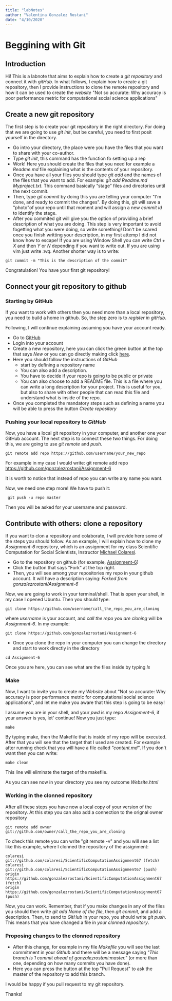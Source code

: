 ```yaml
---
title: "labNotes"
author: "Valentina Gonzalez Rostani"
date: "4/10/2020"
---
```


# Beggining with Git

## Introduction
Hi! This is a labnote that aims to explain how to create a _git repository_ and connect it with _gitHub_. In what follows, I explain how to create a git repository, then I provide instructions to clone the remote repository and how it can be used to create the *website* "Not so accurate: Why accuracy is poor performance metric for computational social science applications" 

## Create a new git repository
The first step is to create your git repository in the right directory. For doing that we are going to use _git init_, but be careful, you need to first posit yourself in the directory. 

* Go intro your directory, the place were you have the files that you want to share with your co-author. 
* Type _git init_, this command has the function fo setting up a rep
* Work! Here you should create the files that you need for example a _Readme.md_ file explaining what is the contents of your repository. 
* Once you have all your files you should type _git add_ and the names of the files that you want to add. For example: _git add Readme.md Myproject.txt_. This command basically “stage” files and directories until the next commit.
* Then, type _git commit_ by doing this you are telling your computer "I'm done, and ready to commit the changes". By doing this, git will save a "photo"of your repo until that moment and will assign a new _commit id_ to identify the stage.
* After you commited git will give you the option of providing a brief description of what you are doing. This step is very important to avoid fogetting what you were doing, so write something! Don't be scared once you finish writting your description, in my first attemp I did not know how to escape! If you are using Window Shell you can write _Ctrl + X_ and then _Y_ or _N_ depending if you want to write out. If you are using vim just write _:wq_. Another shorter way is to write:

```
git commit -m "This is the description of the commit"
```

Congratulation! You have your first git repository!

## Connect your git repository to github

### Starting by GitHub
If you want to work with others then you need more than a local repository, you need to build a home in github. So, the step zero is to *register in gitHub*. 

Following, I will continue explaining assuming you have your account ready.

* Go to [GitHub](https://github.com/)
* Login into your account
* Create a new repository, here you can click the green button at the top that says _New_ or you can go directly making click [here](https://github.com/new). 
* Here you should follow the instructions of _GitHub_
  * start by defining a repository name
  * You can also add a description. 
  * You have to decide if your repo is going to be public or private
  * You can also choose to add a README file. This is a file where you can write a long description for your project. This is useful for you, but also to share with other people that can read this file and understand what is inside of the repo. 
* Once you completed the mandatory steps such as defining a name you will be able to press the button _Create repository_

### Pushing your local repository to _GitHub_
Now, you have a local git repository in your computer, and another one your GitHub account. The next step is to connect these two things. For doing this, we are going to use _git remote_ and _push_.  


```
git remote add repo https://github.com/username/your_new_repo
```
For example in my case I would write: git remote add repo https://github.com/gonzalezrostani/Assignment-6

It is worth to notice that instead of repo you can write any name you want.

Now, we need one step more! We have to push it: 

```
 git push -u repo master
```
Then you will be asked for your username and password. 

## Contribute with others: clone a repository
If you want to clon a repository and colaborate, I will provide here some of the steps you should follow. As an example, I will explain how to clone my _Assignment-6_ repository, which is an assignment for my class Scientific Computation for Social Scientists, Instructor [Michael Colaresi](https://github.com/colaresi). 

* Go to the repository on github (for example, [Assignment-6](https://github.com/gonzalezrostani/Assignment-6))
* Click the button that says "Fork" at the top right.
* Then, you will see among your repositories my repo in your github account. It will have a description saying: _Forked from gonzalezrostani/Assignment-6_

Now, we are going to work in your terminal/shell. That is open your shell, in my case I opened Ubuntu. Then you should type: 

```
git clone https://github.com/username/call_the_repo_you_are_cloning
```
where _username_ is your account, and _call the repo you are cloning_ will be _Assignment-6_. In my example:

```
git clone https://github.com/gonzalezrostani/Assignment-6
```
* Once you clone the repo in your computer you can change the directory and start to work directly in the directory

```
cd Assignment-6
```
Once you are here, you can see what are the files inside by typing _ls_

### Make
Now, I want to invite you to create my _Website_ about "Not so accurate: Why accuracy is poor performance metric for computational social science applications", and let me make you aware that this step is going to be easy!

I assume you are in your shell, and your _pwd_ is my repo _Assignment-6_, if your answer is yes, let' continue! Now you just type: 

```
make
```
By typing make, then the Makefile that is inside of my repo will be executed. After that you will see that the target that I used are created. For example after running check that you will have a file called _"content.md"_. If you don't want then you can write: 

```
make clean
```
This line will eliminate the target of the makefile. 

As you can see now in your directory you see my outcome _Website.html_

### Working in the clonned repository

After all these steps you have now a local copy of your version of the repository.  At this step you can also add a connection to the orignal owner repository

```
git remote add owner git://github.com/owner/call_the_repo_you_are_cloning
```
To check this remote you can write "git remote -v" and you will see a list like this example, where I clonned the repository of the assignment:

```
colaresi        git://github.com/colaresi/ScientificComputationAssignment67 (fetch)
colaresi        git://github.com/colaresi/ScientificComputationAssignment67 (push)
origin  https://github.com/gonzalezrostani/ScientificComputationAssignment67 (fetch)
origin  https://github.com/gonzalezrostani/ScientificComputationAssignment67 (push)
```
Now, you can work. Remember, that if you make changes in any of the files you should then write _git add Name of the file_, then _git commit_, and add a description. Then, to send to _GitHub_ in your repo, you should write _git push_. This means that you have changed a file in *your clonned repository*. 

### Proposing changes to the clonned repository
* After this change, for example in my file _Makefile_ you will see the last commitment in your _Github_ and there will be a message saying _"This branch is 1 commit ahead of gonzalezrostani:master."_ (or more than one, depending on how many commits you have done). 
* Here you can press the button at the top "Pull Request" to ask the master of the repository to add this branch.  

I would be happy if you pull request to my git repository. 

 Thanks!
